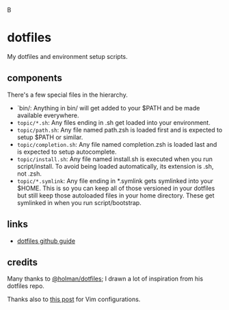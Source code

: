 B
# dotfiles
My dotfiles and environment setup scripts.

## components

There's a few special files in the hierarchy.

- `bin/: Anything in bin/ will get added to your $PATH and be made available everywhere.
- `topic/*.sh`: Any files ending in .sh get loaded into your environment.
- `topic/path.sh`: Any file named path.zsh is loaded first and is expected to setup $PATH or similar.
- `topic/completion.sh`: Any file named completion.zsh is loaded last and is expected to setup autocomplete.
- `topic/install.sh`: Any file named install.sh is executed when you run script/install. To avoid being loaded automatically, its extension is .sh, not .zsh.
- `topic/*.symlink`: Any file ending in *.symlink gets symlinked into your $HOME. This is so you can keep all of those versioned in your dotfiles but still keep those autoloaded files in your home directory. These get symlinked in when you run script/bootstrap.



## links
- [dotfiles github guide](http://dotfiles.github.io/)

## credits

Many thanks to [@holman/dotfiles](https://github.com/holman/dotfiles); I drawn a lot of inspiration from his dotfiles repo.

Thanks also to [this post](http://marcgg.com/blog/2016/03/01/vimrc-example/) for Vim configurations.
